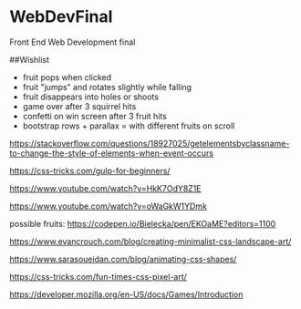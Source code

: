 # WebDevFinal
Front End Web Development final

##Wishlist
- fruit pops when clicked
- fruit "jumps" and rotates slightly while falling
- fruit disappears into holes or shoots
- game over after 3 squirrel hits
- confetti on win screen after 3 fruit hits
- bootstrap rows + parallax = with different fruits on scroll

https://stackoverflow.com/questions/18927025/getelementsbyclassname-to-change-the-style-of-elements-when-event-occurs

https://css-tricks.com/gulp-for-beginners/

https://www.youtube.com/watch?v=HkK7OdY8Z1E

https://www.youtube.com/watch?v=oWaGkW1YDmk

possible fruits: https://codepen.io/Bielecka/pen/EKOaME?editors=1100

https://www.evancrouch.com/blog/creating-minimalist-css-landscape-art/

https://www.sarasoueidan.com/blog/animating-css-shapes/

https://css-tricks.com/fun-times-css-pixel-art/

https://developer.mozilla.org/en-US/docs/Games/Introduction
